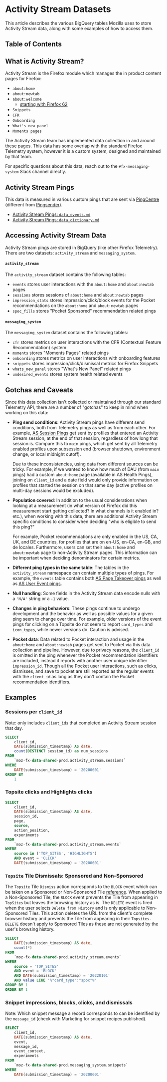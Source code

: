 # Activity Stream Datasets

This article describes the various BigQuery tables Mozilla uses to store Activity Stream data, along with some examples of how to access them.

## Table of Contents

<!-- toc -->

## What is Activity Stream?

Activity Stream is the Firefox module which manages the in product content pages for Firefox:

- `about:home`
- `about:newtab`
- `about:welcome`
  - [starting with Firefox 62](https://bugzilla.mozilla.org/show_bug.cgi?id=1448918)
- `Snippets`
- `CFR`
- `Onboarding`
- `What's new panel`
- `Moments pages`

The Activity Stream team has implemented data collection in and around these pages. This data has some overlap with the standard Firefox Telemetry system, however it is a custom system, designed and maintained by that team.

For specific questions about this data, reach out to the `#fx-messaging-system` Slack channel directly.

## Activity Stream Pings

This data is measured in various custom pings that are sent via [PingCentre](https://searchfox.org/mozilla-central/source/browser/modules/PingCentre.jsm) (different from [Pingsender](https://firefox-source-docs.mozilla.org/toolkit/components/telemetry/telemetry/internals/pingsender.html)).

- [Activity Stream Pings: `data_events.md`](https://firefox-source-docs.mozilla.org/browser/components/newtab/docs/v2-system-addon/data_events.html)
- [Activity Stream Pings: `data_dictionary.md`](https://firefox-source-docs.mozilla.org/browser/components/newtab/docs/v2-system-addon/data_dictionary.html)

## Accessing Activity Stream Data

Activity Stream pings are stored in BigQuery (like other Firefox Telemetry). There are two datasets: `activity_stream` and `messaging_system`.

#### `activity_stream`

The `activity_stream` dataset contains the following tables:

- `events` stores user interactions with the `about:home` and `about:newtab` pages
- `sessions` stores sessions of `about:home` and `about:newtab` pages
- `impression_stats` stores impression/click/block events for the Pocket recommendations on the `about:home` and `about:newtab` pages
- `spoc_fills` stores "Pocket Sponsored" recommendation related pings

#### `messaging_system`

The `messaging_system` dataset contains the following tables:

- `cfr` stores metrics on user interactions with the CFR (Contextual Feature Recommendation) system
- `moments` stores "Moments Pages" related pings
- `onboarding` stores metrics on user interactions with onboarding features
- `snippets` stores impression/click/dismissal metrics for Firefox Snippets
- `whats_new_panel` stores "What's New Panel" related pings
- `undesired_events` stores system health related events

## Gotchas and Caveats

Since this data collection isn't collected or maintained through our standard Telemetry API, there are a number of "gotchas" to keep in mind when working on this data:

- **Ping send conditions**: Activity Stream pings have different send conditions, both from Telemetry pings as well as from each other. For example, [AS Session Pings](https://firefox-source-docs.mozilla.org/browser/components/newtab/docs/v2-system-addon/data_events.html#session-end-pings) get sent by profiles that entered an Activity Stream session, at the end of that session, regardless of how long that session is. Compare this to `main` pings, which get sent by all Telemetry enabled profiles upon subsession end (browser shutdown, environment change, or local midnight cutoff).

  Due to these inconsistencies, using data from different sources can be tricky. For example, if we wanted to know how much of DAU (from `main` pings) had a custom `about:home` page (available in AS Health Pings), joining on `client_id` and a date field would only provide information on profiles that started the session on that same day (active profiles on multi-day sessions would be excluded).

- **Population covered**: In addition to the usual considerations when looking at a measurement (in what version of Firefox did this measurement start getting collected? In what channels is it enabled in? etc.), when working with this data, there are additional Activity Stream specific conditions to consider when deciding "who is eligible to send this ping?"

  For example, Pocket recommendations are only enabled in the US, CA, UK, and DE countries, for profiles that are on en-US, en-CA, en-GB, and de locales. Furthermore, users can set their `about:home` and `about:newtab` page to non-Activity Stream pages. This information can be important when deciding denominators for certain metrics.

- **Different ping types in the same table**: The tables in the `activity_stream` namespace can contain multiple types of pings. For example, the `events` table contains both [AS Page Takeover pings](https://firefox-source-docs.mozilla.org/browser/components/newtab/docs/v2-system-addon/data_events.html#page-takeover-ping) as well as [AS User Event pings](https://firefox-source-docs.mozilla.org/browser/components/newtab/docs/v2-system-addon/data_events.html#user-event-pings).

- **Null handling**: Some fields in the Activity Stream data encode nulls with a `'N/A'` string or a `-1` value.

- **Changes in ping behaviors**: These pings continue to undergo development and the behavior as well as possible values for a given ping seem to change over time. For example, older versions of the event pings for clicking on a Topsite do not seem to report `card_types` and `icon_types`, while newer versions do. Caution is advised.

- **Pocket data**: Data related to Pocket interaction and usage in the `about:home` and `about:newtab` pages get sent to Pocket via this data collection and pipeline. However, due to privacy reasons, the `client_id` is omitted in the ping whenever the Pocket recommendation identifiers are included, instead it reports with another user unique identifier `impression_id`. Though all the Pocket user interactions, such as clicks, dismisses, and save to pocket are still reported as the regular events with the `client_id` as long as they don't contain the Pocket recommendation identifiers.

## Examples

### Sessions per `client_id`

Note: only includes `client_ids` that completed an Activity Stream session that day.

```sql
SELECT
    client_id,
    DATE(submission_timestamp) AS date,
    count(DISTINCT session_id) as num_sessions
FROM
    `moz-fx-data-shared-prod.activity_stream.sessions`
WHERE
    DATE(submission_timestamp) = '20200601'
GROUP BY
    1
```

### Topsite clicks and Highlights clicks

```sql
SELECT
    client_id,
    DATE(submission_timestamp) AS date,
    session_id,
    page,
    source,
    action_position,
    experiments
FROM
    `moz-fx-data-shared-prod.activity_stream.events`
WHERE
    source in ('TOP_SITES', 'HIGHLIGHTS')
    AND event = 'CLICK'
    DATE(submission_timestamp) = '20200601'
```

### `Topsite` Tile Dismissals: Sponsored and Non-Sponsored
The `Topsite` Tile `Dismiss` action corresponds to the `BLOCK` event which can be taken on a Sponsored or Non-Sponsored Tile [reference](https://firefox-source-docs.mozilla.org/browser/components/newtab/docs/v2-system-addon/data_events.html#blocking-a-site). When applied to a Non-Sponsored Tile, the `BLOCK` event prevents the Tile from appearing in `TopSites` but leaves the browsing history as is. The `DELETE` event is fired when the user selects `Delete from History` and is only applicable to Non-Sponsored Tiles. This action deletes the URL from the client's complete browser history and prevents the Tile from appearing in their `Topsites.` `DELETE` doesn't apply to Sponsored Tiles as these are not generated by the user's browsing history. 

```sql
SELECT
    DATE(submission_timestamp) AS date, 
    count(*)
FROM
    `moz-fx-data-shared-prod.activity_stream.events`
WHERE
    source = 'TOP_SITES' 
    AND event = 'BLOCK' 
    AND DATE(submission_timestamp) = '20220101'
    AND value LIKE '%"card_type":"spoc"%' 
GROUP BY 1
ORDER BY 1
```


### Snippet impressions, blocks, clicks, and dismissals

Note: Which snippet message a record corresponds to can be identified by the `message_id` (check with Marketing for snippet recipes published).

```sql
SELECT
    client_id,
    DATE(submission_timestamp) AS date,
    event,
    message_id,
    event_context,
    experiments
FROM
    `moz-fx-data-shared-prod.messaging_system.snippets`
WHERE
    DATE(submission_timestamp) = '20200601'
```
